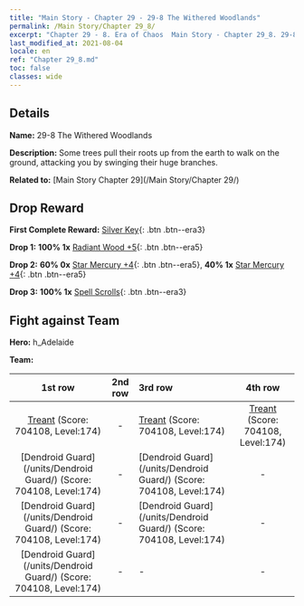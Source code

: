 ```yaml
---
title: "Main Story - Chapter 29 - 29-8 The Withered Woodlands"
permalink: /Main Story/Chapter 29_8/
excerpt: "Chapter 29 - 8. Era of Chaos  Main Story - Chapter 29_8. 29-8 The Withered Woodlands"
last_modified_at: 2021-08-04
locale: en
ref: "Chapter 29_8.md"
toc: false
classes: wide
---
```


## Details

 **Name:** 29-8 The Withered Woodlands

 **Description:** Some trees pull their roots up from the earth to walk on the ground, attacking you by swinging their huge branches.

 **Related to:** [Main Story Chapter 29](/Main Story/Chapter 29/)

## Drop Reward

 **First Complete Reward:** [Silver Key](/Items/con_693/){: .btn .btn--era3}

 **Drop 1:** **100% 1x** [Radiant Wood +5](/Items/mat_97/){: .btn .btn--era5}

 **Drop 2:** **60% 0x** [Star Mercury +4](/Items/mat_91/){: .btn .btn--era5}, **40% 1x** [Star Mercury +4](/Items/mat_91/){: .btn .btn--era5}

 **Drop 3:** **100% 1x** [Spell Scrolls](/Items/con_694/){: .btn .btn--era3}


## Fight against Team
 **Hero:** h_Adelaide

 **Team:**


  | 1st row | 2nd row | 3rd row | 4th row |
  |:----:|:----:|:----|:----:|
  | [Treant](/units/Treant/) (Score: 704108, Level:174)  | - | [Treant](/units/Treant/) (Score: 704108, Level:174)  | [Treant](/units/Treant/) (Score: 704108, Level:174)  |
  | [Dendroid Guard](/units/Dendroid Guard/) (Score: 704108, Level:174)  | - | [Dendroid Guard](/units/Dendroid Guard/) (Score: 704108, Level:174)  | - |
  | [Dendroid Guard](/units/Dendroid Guard/) (Score: 704108, Level:174)  | - | [Dendroid Guard](/units/Dendroid Guard/) (Score: 704108, Level:174)  | - |
  | [Dendroid Guard](/units/Dendroid Guard/) (Score: 704108, Level:174)  | - | - | - |


